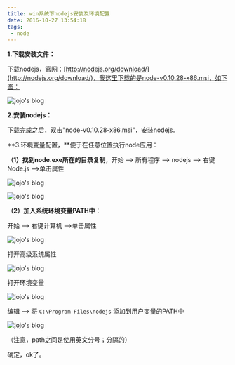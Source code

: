 ```yaml
---
title: win系统下nodejs安装及环境配置
date: 2016-10-27 13:54:18
tags:
 - node
---
```

**1.下载安装文件：**

下载nodejs，官网：[http://nodejs.org/download/](http://nodejs.org/download/)，我这里下载的是node-v0.10.28-x86.msi，如下图：

![jojo's blog](http://img.blog.csdn.net/20161020101436118)

**2.安装nodejs：**

下载完成之后，双击"node-v0.10.28-x86.msi"，安装nodejs。

**3.环境变量配置，**便于在任意位置执行node应用：

**（1）找到node.exe所在的目录复制**，开始 —> 所有程序 —> nodejs —> 右键Node.js —>单击属性

![jojo's blog](http://img.blog.csdn.net/20161020104311195)

![jojo's blog](http://img.blog.csdn.net/20161020102428452)

**（2）加入系统环境变量PATH中**：

开始 —>  右键计算机 —>单击属性

![jojo's blog](http://img.blog.csdn.net/20161020102934126)

打开高级系统属性

![jojo's blog](http://img.blog.csdn.net/20161020103601863)

打开环境变量

![jojo's blog](http://img.blog.csdn.net/20161020103352096)

编辑 —> 将 `C:\Program Files\nodejs` 添加到用户变量的PATH中

![jojo's blog](http://img.blog.csdn.net/20161020104807651)

（注意，path之间是使用英文分号；分隔的）

确定，ok了。

